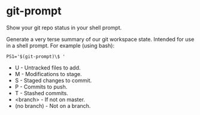 git-prompt
==========

Show your git repo status in your shell prompt.

Generate a very terse summary of our git workspace state.
Intended for use in a shell prompt.
For example (using bash):

```
PS1='$(git-prompt)\$ '
```

  * U - Untracked files to add.
  * M - Modifications to stage.
  * S - Staged changes to commit.
  * P - Commits to push.
  * T - Stashed commits.
  * &lt;branch&gt; - If not on master.
  * (no branch) - Not on a branch.
